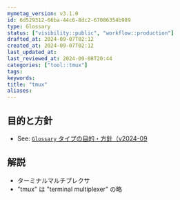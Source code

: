 ```yaml
---
mymetag_version: v3.1.0
id: 6d529312-66ba-44c6-8dc2-67086354b989
type: Glossary
status: ["visibility::public", "workflow::production"]
drafted_at: 2024-09-07T02:12
created_at: 2024-09-07T02:12
last_updated_at:
last_reviewed_at: 2024-09-08T20:44
categories: ["tool::tmux"]
tags:
keywords:
title: "tmux"
aliases:
---
```


## 目的と方針

- See: [`Glossary` タイプの目的・方針（v2024-09](a8aa83e7-adcd-4576-ae7d-210e097a3db0.md)

## 解説

- ターミナルマルチプレクサ
- "tmux" は "terminal multiplexer" の略
